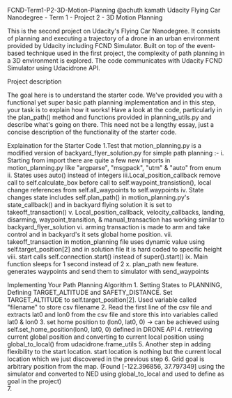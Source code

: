 FCND-Term1-P2-3D-Motion-Planning
@achuth kamath
Udacity Flying Car Nanodegree - Term 1 - Project 2 - 3D Motion Planning

This is the second project on Udacity's Flying Car Nanodegree. It consists of planning and executing a trajectory of a drone in an urban environment provided by Udacity including FCND Simulator. Built on top of the event-based technique used in the first project, the complexity of path planning in a 3D environment is explored. The code communicates with Udacity FCND Simulator using Udacidrone API.


Project description

The goal here is to understand the starter code. We've provided you with a functional yet super basic path planning implementation and in this step, your task is to explain how it works! Have a look at the code, particularly in the plan_path() method and functions provided in planning_utils.py and describe what's going on there. This need not be a lengthy essay, just a concise description of the functionality of the starter code. 

Explaination for the Starter Code
	1.Test that motion_planning.py is a modified version of backyard_flyer_solution.py for simple path planning :- 
		i.  Starting from import there are quite a few new imports in motion_planning.py like "argparse", "msgpack", "utm" & "auto" from enum
		ii. States uses auto() instead of integers
		iii.Local_position_callback remove call to self.calculate_box before call to self.waypoint_transistion(), local change references from self.all_waypoints to self.waypoints
		iv. State changes state includes self.plan_path() in motion_planning.py's state_callback() and in backyard flying solution it is set to takeoff_transaction()
		v.  Local_position_callback, velocity_callbacks, landing, disarming, waypoint_transition, & manual_transaction has working similar to backyard_flyer_solution
		vi. arming transaction is made to arm and take control and in backyard's it sets global home position.
		vii. takeoff_transaction in motion_planning file uses dynamic value using self.target_position[2] and in solution file it is hard coded to specific height
		viii. start calls self.connection.start() instead of super().start()
		ix. Main function sleeps for 1 second instead of 2
		x.  plan_path new feature. generates waypoints and send them to simulator with send_waypoints

Implementing Your Path Planning Algorithm
	1. Setting States to PLANNING, Defining TARGET_ALTITUDE and SAFETY_DISTANCE. Set TARGET_ALTITUDE to self.target_position[2]. Used variable called "filename" to store csv filename
	2. Read the first line of the csv file and extracts lat0 and lon0 from the csv file and store this into variables called lat0 & lon0
	3. set home position to (lon0, lat0, 0) -> can be achieved using self.set_home_position(lon0, lat0, 0) defined in DRONE API
	4. retrieving current global position and converting to current local position using global_to_local() from udacidrone.frame_utils
	5. Another step in adding flexibility to the start location. start location is nothing but the current local location which we just discovered in the previous step
	6. Grid goal is arbitrary position from the map. (Found [-122.396856, 37.797349] using the simulator and converted to NED using global_to_local and used to define as goal in the project)  
	7.